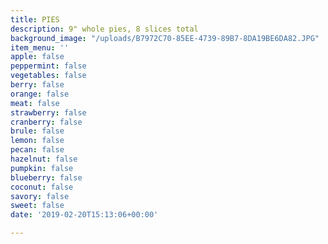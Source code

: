 ```yaml
---
title: PIES
description: 9" whole pies, 8 slices total
background_image: "/uploads/B7972C70-85EE-4739-89B7-8DA19BE6DA82.JPG"
item_menu: ''
apple: false
peppermint: false
vegetables: false
berry: false
orange: false
meat: false
strawberry: false
cranberry: false
brule: false
lemon: false
pecan: false
hazelnut: false
pumpkin: false
blueberry: false
coconut: false
savory: false
sweet: false
date: '2019-02-20T15:13:06+00:00'

---
```

